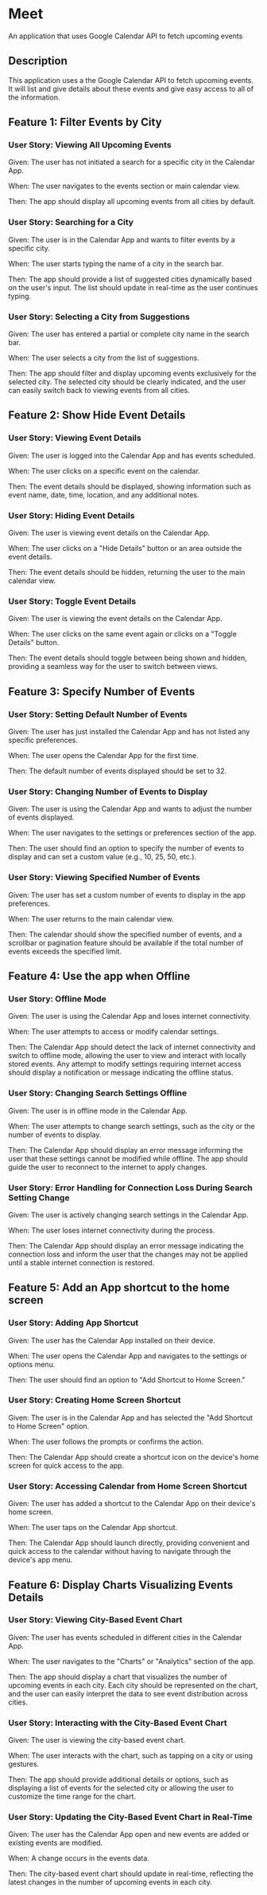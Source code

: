 # Meet

An application that uses Google Calendar API to fetch upcoming events

## Description

This application uses a the Google Calendar API to fetch upcoming events. It will list and give details about these events and give easy access to all of the information.

## Feature 1: Filter Events by City

### User Story: Viewing All Upcoming Events

Given: The user has not initiated a search for a specific city in the Calendar App.

When: The user navigates to the events section or main calendar view.

Then: The app should display all upcoming events from all cities by default.

### User Story: Searching for a City

Given: The user is in the Calendar App and wants to filter events by a specific city.

When: The user starts typing the name of a city in the search bar.

Then: The app should provide a list of suggested cities dynamically based on the user's input. The list should update in real-time as the user continues typing.

### User Story: Selecting a City from Suggestions

Given: The user has entered a partial or complete city name in the search bar.

When: The user selects a city from the list of suggestions.

Then: The app should filter and display upcoming events exclusively for the selected city. The selected city should be clearly indicated, and the user can easily switch back to viewing events from all cities.

## Feature 2: Show Hide Event Details

### User Story: Viewing Event Details

Given: The user is logged into the Calendar App and has events scheduled.

When: The user clicks on a specific event on the calendar.

Then: The event details should be displayed, showing information such as event name, date, time, location, and any additional notes.

### User Story: Hiding Event Details

Given: The user is viewing event details on the Calendar App.

When: The user clicks on a "Hide Details" button or an area outside the event details.

Then: The event details should be hidden, returning the user to the main calendar view.

### User Story: Toggle Event Details

Given: The user is viewing the event details on the Calendar App.

When: The user clicks on the same event again or clicks on a "Toggle Details" button.

Then: The event details should toggle between being shown and hidden, providing a seamless way for the user to switch between views.

## Feature 3: Specify Number of Events

### User Story: Setting Default Number of Events

Given: The user has just installed the Calendar App and has not listed any specific preferences.

When: The user opens the Calendar App for the first time.

Then: The default number of events displayed should be set to 32.

### User Story: Changing Number of Events to Display

Given: The user is using the Calendar App and wants to adjust the number of events displayed.

When: The user navigates to the settings or preferences section of the app.

Then: The user should find an option to specify the number of events to display and can set a custom value (e.g., 10, 25, 50, etc.).

### User Story: Viewing Specified Number of Events

Given: The user has set a custom number of events to display in the app preferences.

When: The user returns to the main calendar view.

Then: The calendar should show the specified number of events, and a scrollbar or pagination feature should be available if the total number of events exceeds the specified limit.

## Feature 4: Use the app when Offline

### User Story: Offline Mode

Given: The user is using the Calendar App and loses internet connectivity.

When: The user attempts to access or modify calendar settings.

Then: The Calendar App should detect the lack of internet connectivity and switch to offline mode, allowing the user to view and interact with locally stored events. Any attempt to modify settings requiring internet access should display a notification or message indicating the offline status.

### User Story: Changing Search Settings Offline

Given: The user is in offline mode in the Calendar App.

When: The user attempts to change search settings, such as the city or the number of events to display.

Then: The Calendar App should display an error message informing the user that these settings cannot be modified while offline. The app should guide the user to reconnect to the internet to apply changes.

### User Story: Error Handling for Connection Loss During Search Setting Change

Given: The user is actively changing search settings in the Calendar App.

When: The user loses internet connectivity during the process.

Then: The Calendar App should display an error message indicating the connection loss and inform the user that the changes may not be applied until a stable internet connection is restored.

## Feature 5: Add an App shortcut to the home screen

### User Story: Adding App Shortcut

Given: The user has the Calendar App installed on their device.

When: The user opens the Calendar App and navigates to the settings or options menu.

Then: The user should find an option to "Add Shortcut to Home Screen."

### User Story: Creating Home Screen Shortcut

Given: The user is in the Calendar App and has selected the "Add Shortcut to Home Screen" option.

When: The user follows the prompts or confirms the action.

Then: The Calendar App should create a shortcut icon on the device's home screen for quick access to the app.

### User Story: Accessing Calendar from Home Screen Shortcut

Given: The user has added a shortcut to the Calendar App on their device's home screen.

When: The user taps on the Calendar App shortcut.

Then: The Calendar App should launch directly, providing convenient and quick access to the calendar without having to navigate through the device's app menu.

## Feature 6: Display Charts Visualizing Events Details

### User Story: Viewing City-Based Event Chart

Given: The user has events scheduled in different cities in the Calendar App.

When: The user navigates to the "Charts" or "Analytics" section of the app.

Then: The app should display a chart that visualizes the number of upcoming events in each city. Each city should be represented on the chart, and the user can easily interpret the data to see event distribution across cities.

### User Story: Interacting with the City-Based Event Chart

Given: The user is viewing the city-based event chart.

When: The user interacts with the chart, such as tapping on a city or using gestures.

Then: The app should provide additional details or options, such as displaying a list of events for the selected city or allowing the user to customize the time range for the chart.

### User Story: Updating the City-Based Event Chart in Real-Time

Given: The user has the Calendar App open and new events are added or existing events are modified.

When: A change occurs in the events data.

Then: The city-based event chart should update in real-time, reflecting the latest changes in the number of upcoming events in each city.

